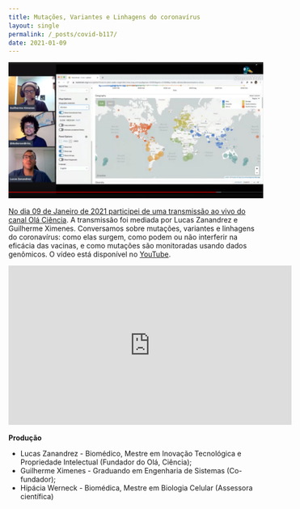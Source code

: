 ```yaml
---
title: Mutações, Variantes e Linhagens do coronavírus
layout: single
permalink: /_posts/covid-b117/
date: 2021-01-09
---
```


<a href="https://andersonbrito.github.io/_posts/covid-b117/"><img src="/assets/images/cover-b117.png" width="700">

No dia 09 de Janeiro de 2021 participei de uma transmissão ao vivo do canal [Olá Ciência](https://www.youtube.com/c/olacienciaBR/videos). A transmissão foi mediada por Lucas Zanandrez e Guilherme Ximenes. Conversamos sobre mutações, variantes e linhagens do coronavírus: como elas surgem, como podem ou não interferir na eficácia das vacinas, e como mutações são monitoradas usando dados genômicos. O vídeo está disponível no [YouTube](https://youtu.be/S6lu8z-lXfg).

<iframe width="560" height="315" src="https://www.youtube.com/embed/S6lu8z-lXfg" frameborder="0" allow="accelerometer; autoplay; clipboard-write; encrypted-media; gyroscope; picture-in-picture" allowfullscreen></iframe>

**Produção**
- Lucas Zanandrez - Biomédico, Mestre em Inovação Tecnológica e Propriedade Intelectual (Fundador do Olá, Ciência);
- Guilherme Ximenes - Graduando em Engenharia de Sistemas (Co-fundador);
- Hipácia Werneck - Biomédica, Mestre em Biologia Celular (Assessora científica)

